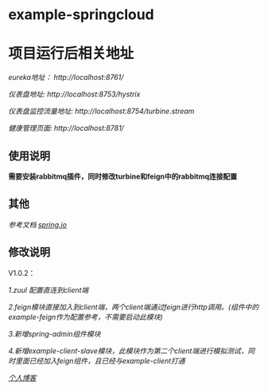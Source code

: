 # example-springcloud
# 项目运行后相关地址

*eureka地址： http://localhost:8761/*

*仪表盘地址: http://localhost:8753/hystrix*

*仪表盘监控流量地址: http://localhost:8754/turbine.stream*

*健康管理页面: http://localhost:8781/*

## 使用说明
**需要安装rabbitmq插件，同时修改turbine和feign中的rabbitmq连接配置**

## 其他
*参考文档 [spring.io](https://cloud.spring.io/spring-cloud-static/spring-cloud-netflix/2.1.0.RELEASE/single/spring-cloud-netflix.html)*

## 修改说明
V1.0.2：

*1.zuul 配置直连到client端*

*2.feign模块直接加入到client端，两个client端通过feign进行http调用。(组件中的example-feign作为配置参考，不需要启动此模块)*

*3.新增spring-admin组件模块*

*4.新增example-client-slave模块，此模块作为第二个client端进行模拟测试，同时里面已经加入feign组件，且已经与example-client打通*

*[个人博客](https://blog.csdn.net/qq_27046703/article/details/91370740)*
